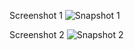 Screenshot 1
![Snapshot 1](https://cloud.githubusercontent.com/assets/16937627/13029176/73d5bf06-d2aa-11e5-995e-5008668ccab5.JPG)

Screenshot 2
![Snapshot 2](https://cloud.githubusercontent.com/assets/16937627/13029179/826bd618-d2aa-11e5-8eaf-fd98348d5d3c.JPG)